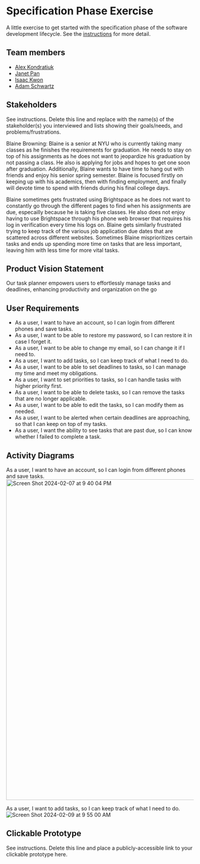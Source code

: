 # Specification Phase Exercise

A little exercise to get started with the specification phase of the software development lifecycle. See the [instructions](instructions.md) for more detail.

## Team members

- [Alex Kondratiuk](https://github.com/ak8000)
- [Janet Pan](https://github.com/jp6024)
- [Isaac Kwon](https://github.com/iok206)
- [Adam Schwartz](https://github.com/aschwartz01)

## Stakeholders

See instructions. Delete this line and replace with the name(s) of the stakeholder(s) you interviewed and lists showing their goals/needs, and problems/frustrations.

Blaine Browning:
Blaine is a senior at NYU who is currently taking many classes as he finishes the requirements for graduation. He needs to stay on top of his assignments as he does not want to jeopardize his graduation by not passing a class. He also is applying for jobs and hopes to get one soon after graduation. Additionally, Blaine wants to have time to hang out with friends and enjoy his senior spring semester. Blaine is focused firstly on keeping up with his academics, then with finding employment, and finally will devote time to spend with friends during his final college days.

Blaine sometimes gets frustrated using Brightspace as he does not want to constantly go through the different pages to find when his assignments are due, especailly because he is taking five classes. He also does not enjoy having to use Brightspace through his phone web browser that requires his log in verification every time his logs on. Blaine gets similarly frustrated trying to keep track of the various job application due dates that are scattered across different websites. Sometimes Blaine misprioritizes certain tasks and ends up spending more time on tasks that are less important, leaving him with less time for more vital tasks.

## Product Vision Statement

Our task planner empowers users to effortlessly manage tasks and deadlines, enhancing productivity and organization on the go

## User Requirements
- As a user, I want to have an account, so I can login from different phones and save tasks.
- As a user, I want to be able to restore my password, so I can restore it in case I forget it.
- As a user, I want to be able to change my email, so I can change it if I need to.
- As a user, I want to add tasks, so I can keep track of what I need to do.
- As a user, I want to be able to set deadlines to tasks, so I can manage my time and meet my obligations.
- As a user, I want to set priorities to tasks, so I can handle tasks with higher priority first.
- As a user, I want to be able to delete tasks, so I can remove the tasks that are no longer applicable.
- As a user, I want to be able to edit the tasks, so I can modify them as needed.
- As a user, I want to be alerted when certain deadlines are approaching, so that I can keep on top of my tasks.
- As a user, I want the ability to see tasks that are past due, so I can know whether I failed to complete a task.

## Activity Diagrams
As a user, I want to have an account, so I can login from different phones and save tasks.
<img width="860" alt="Screen Shot 2024-02-07 at 9 40 04 PM" src="https://github.com/software-students-spring2024/1-specification-exercise-aj-ai/assets/132626149/4091dc91-7a69-4695-b7d7-863807a135c4">


As a user, I want to add tasks, so I can keep track of what I need to do.
![Screen Shot 2024-02-09 at 9 55 00 AM](https://github.com/software-students-spring2024/1-specification-exercise-aj-ai/assets/132626149/6e9a84fb-2356-4221-9b74-b1c4a30053fa)


## Clickable Prototype

See instructions. Delete this line and place a publicly-accessible link to your clickable prototype here.

